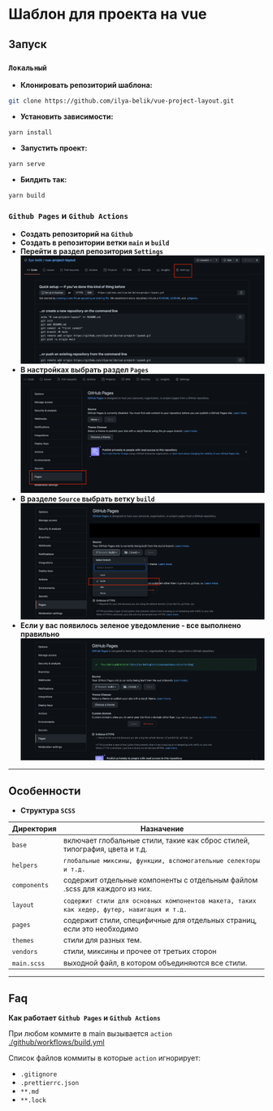 # Шаблон для проекта на vue

## Запуск

### `Локальный`

- **Клонировать репозиторий шаблона:**

```bash
git clone https://github.com/ilya-belik/vue-project-layout.git
```

- **Установить зависимости:**

```bash
yarn install
```

- **Запустить проект:**

```bash
yarn serve
```

- **Билдить так:**

```bash
yarn build
```

### `Github Pages` и `Github Actions`

- **Создать репозиторий на `Github`**
- **Создать в репозитории ветки `main` и `build`**
- **Перейти в раздел репозитория `Settings`** ![Settings](./docs/settings.png)
- **В настройках выбрать раздел `Pages`** ![Pages](./docs/pages.png)
- **В разделе `Source` выбрать ветку `build`** ![Source](./docs/build.png)
- **Если у вас появилось зеленое уведомление - все выполнено правильно**
  ![Notify](./docs/notify.png)

---

## Особенности

- **Структура `SCSS`**

| Директория   | Назначение                                                                                 |
| ------------ | ------------------------------------------------------------------------------------------
| `base`       | включает глобальные стили, такие как сброс стилей, типография, цвета и т.д. |
| `helpers`    | `глобальные миксины, функции, вспомогательные селекторы и т.д.`                            | 
| `components` | содержит отдельные компоненты с отдельным файлом .scss для каждого из них.                 |
| `layout`     | `содержит стили для основных компонентов макета, таких как хедер, футер, навигация и т.д.` |
| `pages`      | содержит стили, специфичные для отдельных страниц, если это необходимо                     |
| `themes`     | стили для разных тем.                                                                      |
| `vendors`    | стили, миксины и прочее от третьих сторон                                                  |
| `main.scss`  | выходной файл, в котором объединяются все стили.                                           |

---

## Faq

**Как работает `Github Pages` и `Github Actions`**

При любом коммите в main вызывается `action`
[./github/workflows/build.yml](./github/workflows/build.yml)

Список файлов коммиты в которые `action` игнорирует:

- `.gitignore`
- `.prettierrc.json`
- `**.md`
- `**.lock`
